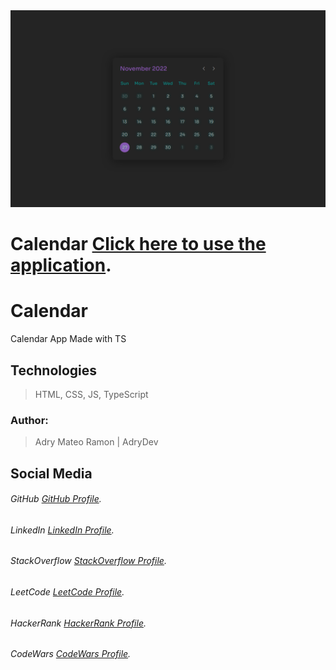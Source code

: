 <img src="public/preview.png" alt="Preview Image">

# Calendar [Click here to use the application](https://calendar-nine-zeta.vercel.app/).

# Calendar

Calendar App Made with TS

## Technologies

> HTML, CSS, JS, TypeScript

### Author:

> Adry Mateo Ramon | AdryDev

## Social Media

###### GitHub [GitHub Profile](https://github.com/Adrydevmateo).

###### LinkedIn [LinkedIn Profile](https://www.linkedin.com/in/adry-mateo-ramon-47b1971a6/).

###### StackOverflow [StackOverflow Profile](https://stackoverflow.com/users/17728038/adry-mateo-ramon).

###### LeetCode [LeetCode Profile](https://leetcode.com/adrydevmateo/).

###### HackerRank [HackerRank Profile](https://www.hackerrank.com/adrydevmateo).

###### CodeWars [CodeWars Profile](https://www.codewars.com/users/Adrydevmateo).
